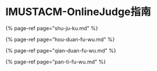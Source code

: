 # IMUSTACM-OnlineJudge指南

{% page-ref page="shu-ju-ku.md" %}

{% page-ref page="hou-duan-fu-wu.md" %}

{% page-ref page="qian-duan-fu-wu.md" %}

{% page-ref page="pan-ti-fu-wu.md" %}

